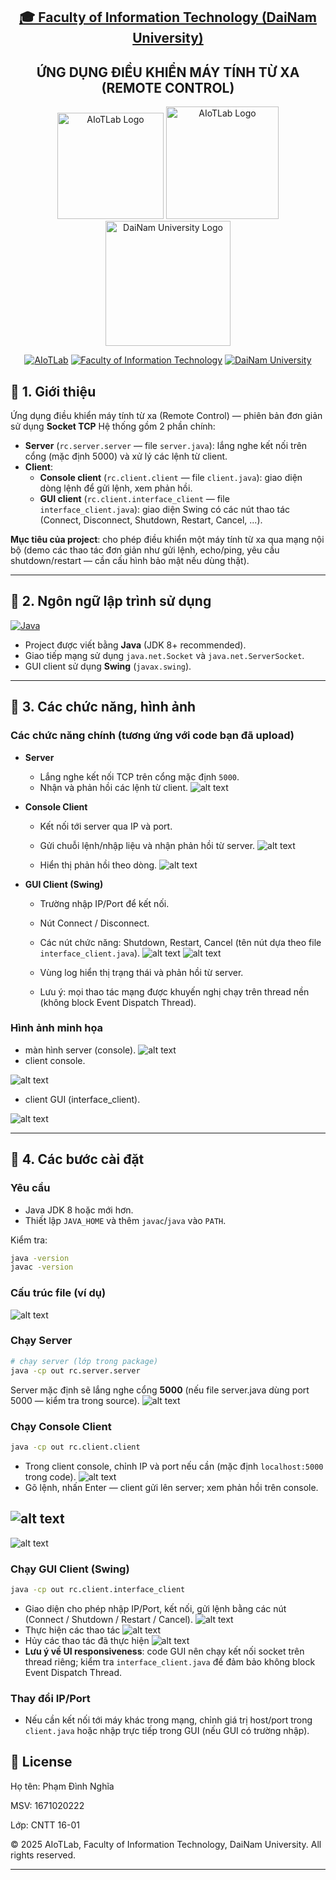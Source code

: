 <h2 align="center">
    <a href="https://dainam.edu.vn/vi/khoa-cong-nghe-thong-tin">
    🎓 Faculty of Information Technology (DaiNam University)
    </a>
</h2>
<h2 align="center">
   ỨNG DỤNG ĐIỀU KHIỂN MÁY TÍNH TỪ XA (REMOTE CONTROL)
</h2>
<div align="center">
    <p align="center">
        <img src="docs/aiotlab_logo.png" alt="AIoTLab Logo" width="170"/>
        <img src="docs/fitdnu_logo.png" alt="AIoTLab Logo" width="180"/>
        <img src="docs/dnu_logo.png" alt="DaiNam University Logo" width="200"/>
    </p>

[![AIoTLab](https://img.shields.io/badge/AIoTLab-green?style=for-the-badge)](https://www.facebook.com/DNUAIoTLab)
[![Faculty of Information Technology](https://img.shields.io/badge/Faculty%20of%20Information%20Technology-blue?style=for-the-badge)](https://dainam.edu.vn/vi/khoa-cong-nghe-thong-tin)
[![DaiNam University](https://img.shields.io/badge/DaiNam%20University-orange?style=for-the-badge)](https://dainam.edu.vn)

</div>

## 📖 1. Giới thiệu

Ứng dụng điều khiển máy tính từ xa (Remote Control) — phiên bản đơn giản sử dụng **Socket TCP** 
Hệ thống gồm 2 phần chính:

- **Server** (`rc.server.server` — file `server.java`): lắng nghe kết nối trên cổng (mặc định 5000) và xử lý các lệnh từ client.
- **Client**:
  - **Console client** (`rc.client.client` — file `client.java`): giao diện dòng lệnh để gửi lệnh, xem phản hồi.
  - **GUI client** (`rc.client.interface_client` — file `interface_client.java`): giao diện Swing có các nút thao tác (Connect, Disconnect, Shutdown, Restart, Cancel, ...).

**Mục tiêu của project**: cho phép điều khiển một máy tính từ xa qua mạng nội bộ (demo các thao tác đơn giản như gửi lệnh, echo/ping, yêu cầu shutdown/restart — cần cấu hình bảo mật nếu dùng thật).

---

## 🔧 2. Ngôn ngữ lập trình sử dụng

[![Java](https://img.shields.io/badge/Java-007396?style=for-the-badge&logo=java&logoColor=white)](https://www.java.com/)

- Project được viết bằng **Java** (JDK 8+ recommended).
- Giao tiếp mạng sử dụng `java.net.Socket` và `java.net.ServerSocket`.
- GUI client sử dụng **Swing** (`javax.swing`).

---

## 🚀 3. Các chức năng, hình ảnh

### Các chức năng chính (tương ứng với code bạn đã upload)
- **Server**
  - Lắng nghe kết nối TCP trên cổng mặc định `5000`.
  - Nhận và phản hồi các lệnh từ client.
   ![alt text](server_csl.png)

- **Console Client**
  - Kết nối tới server qua IP và port.

  - Gửi chuỗi lệnh/nhập liệu và nhận phản hồi từ server.
![alt text](menu_client.png)
  - Hiển thị phản hồi theo dòng.
![alt text](console.png.png)

- **GUI Client (Swing)**
  - Trường nhập IP/Port để kết nối.
  - Nút Connect / Disconnect.
  - Các nút chức năng: Shutdown, Restart, Cancel (tên nút dựa theo file `interface_client.java`).
    ![alt text](client_csl.png)
    ![alt text](client_interface.png)

  - Vùng log hiển thị trạng thái và phản hồi từ server.
  - Lưu ý: mọi thao tác mạng được khuyến nghị chạy trên thread nền (không block Event Dispatch Thread).


### Hình ảnh minh họa
  - màn hình server (console).
  ![alt text](server_csl.png)
  - client console.
  
  ![alt text](client_csl.png)
  -  client GUI (interface_client).

![alt text](client_interface.png)
  

---

## 🚀 4. Các bước cài đặt

### Yêu cầu
- Java JDK 8 hoặc mới hơn.
- Thiết lập `JAVA_HOME` và thêm `javac`/`java` vào `PATH`.

Kiểm tra:
```bash
java -version
javac -version
```

### Cấu trúc file (ví dụ)

![alt text](CTR.png)

### Chạy Server
```bash
# chạy server (lớp trong package)
java -cp out rc.server.server
```
Server mặc định sẽ lắng nghe cổng **5000** (nếu file server.java dùng port 5000 — kiểm tra trong source).
  ![alt text](server_ls.png)

### Chạy Console Client
```bash
java -cp out rc.client.client
```
- Trong client console, chỉnh IP và port nếu cần (mặc định `localhost:5000` trong code).
![alt text](IP_Port.png)
- Gõ lệnh, nhấn Enter — client gửi lên server; xem phản hồi trên console.

![alt text](menu_client.png)
----
![alt text](2.jpg)
### Chạy GUI Client (Swing)
```bash
java -cp out rc.client.interface_client
```
- Giao diện cho phép nhập IP/Port, kết nối, gửi lệnh bằng các nút (Connect / Shutdown / Restart / Cancel).
![alt text](client_interface.png)
- Thực hiện các thao tác
![alt text](Interface_fc_.jpg)
- Hủy các thao tác đã thực hiện
![alt text](Interface_cancel.jpg)
- **Lưu ý về UI responsiveness**: code GUI nên chạy kết nối socket trên thread riêng; kiểm tra `interface_client.java` để đảm bảo không block Event Dispatch Thread.

### Thay đổi IP/Port
- Nếu cần kết nối tới máy khác trong mạng, chỉnh giá trị host/port trong `client.java` hoặc nhập trực tiếp trong GUI (nếu GUI có trường nhập).


## 📝 License

Họ tên: Phạm Đình Nghĩa

MSV: 1671020222

Lớp: CNTT 16-01

© 2025 AIoTLab, Faculty of Information Technology, DaiNam University. All rights reserved.

---
